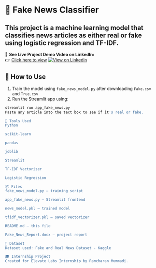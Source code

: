 # 🧪 Fake News Classifier

This project is a machine learning model that classifies news articles as either real or fake using logistic regression and TF-IDF.
---
🔗 **See Live Project Demo Video on LinkedIn:**  
👉 [Click here to view]("https://www.linkedin.com/posts/ramcharan-mummadi-5973a72a3_machinelearning-fakenews-nlp-activity-7340748043698249728-N70a?utm_source=share&utm_medium=member_desktop")
[![View on LinkedIn](https://img.shields.io/badge/Live%20Demo-LinkedIn-blue?logo=linkedin)](https://www.linkedin.com/posts/ramcharan-mummadi-5973a72a3_machinelearning-fakenews-nlp-activity-7340748043698249728-N70a?utm_source=share&utm_medium=member_desktop)


## 🚀 How to Use

1. Train the model using `fake_news_model.py` after downloading `Fake.csv` and `True.csv`
2. Run the Streamlit app using:

```bash
streamlit run app_fake_news.py
Paste any article into the text box to see if it's real or fake.

🧠 Tools Used
Python

scikit-learn

pandas

joblib

Streamlit

TF-IDF Vectorizer

Logistic Regression

📦 Files
fake_news_model.py – training script

app_fake_news.py – Streamlit frontend

news_model.pkl – trained model

tfidf_vectorizer.pkl – saved vectorizer

README.md – this file

Fake_News_Report.docx – project report

📌 Dataset
Dataset used: Fake and Real News Dataset - Kaggle

🎓 Internship Project
Created for Elevate Labs Internship by Ramcharan Mummadi.







